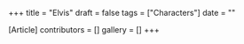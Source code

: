 +++
title = "Elvis"
draft = false
tags = ["Characters"]
date = ""

[Article]
contributors = []
gallery = []
+++